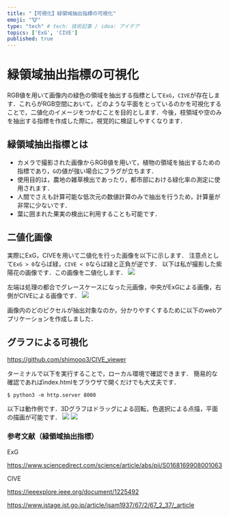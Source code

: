 ```yaml
---
title: "【可視化】緑領域抽出指標の可視化"
emoji: "🐮"
type: "tech" # tech: 技術記事 / idea: アイデア
topics: ['ExG', 'CIVE']
published: true
---
```

# 緑領域抽出指標の可視化
RGB値を用いて画像内の緑色の領域を抽出する指標として`ExG`，`CIVE`が存在します．これらがRGB空間において，どのような平面をとっているのかを可視化することで，二値化のイメージをつかむことを目的とします．今後，枝領域や空のみを抽出する指標を作成した際に，視覚的に検証しやすくなります．

## 緑領域抽出指標とは
- カメラで撮影された画像からRGB値を用いて，植物の領域を抽出するための指標であり，`G`の値が強い場合にフラグが立ちます．
- 使用目的は，農地の雑草検出であったり，都市部における緑化率の測定に使用されます．
- 人間でさえも計算可能な低次元の数値計算のみで抽出を行うため，計算量が非常に少ないです．
- 葉に囲まれた果実の検出に利用することも可能です．

## 二値化画像
実際にExG，CIVEを用いて二値化を行った画像を以下に示します．
注意点として`ExG > 0`ならば緑，`CIVE < 0`ならば緑と正負が逆です．
以下は私が撮影した紫陽花の画像です．この画像を二値化します．
![](https://storage.googleapis.com/zenn-user-upload/304a6e3c8f0f-20250819.jpg)

左端は処理の都合でグレースケースになった元画像，中央がExGによる画像，右側がCIVEによる画像です．
![](https://storage.googleapis.com/zenn-user-upload/cbfa8f7a3a46-20250819.png)

画像内のどのピクセルが抽出対象なのか，分かりやすくするために以下のwebアプリケーションを作成しました．

## グラフによる可視化

https://github.com/shimooo3/CIVE_viewer

ターミナルで以下を実行することで，ローカル環境で確認できます．
簡易的な確認であればindex.htmlをブラウザで開くだけでも大丈夫です．
```
$ python3 -m http.server 8000
```
以下は動作例です．3Dグラフはドラッグによる回転，色選択による点描，平面の描画が可能です．
![](https://storage.googleapis.com/zenn-user-upload/b154bc93000d-20250819.jpg)
![](https://storage.googleapis.com/zenn-user-upload/d304c45ab534-20250819.jpg)


### 参考文献（緑領域抽出指標）
ExG

https://www.sciencedirect.com/science/article/abs/pii/S0168169908001063

CIVE

https://ieeexplore.ieee.org/document/1225492

https://www.jstage.jst.go.jp/article/jsam1937/67/2/67_2_37/_article

